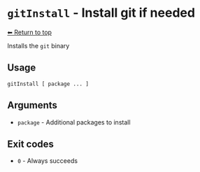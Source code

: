 
# `gitInstall` - Install git if needed

[⬅ Return to top](index.md)

Installs the `git` binary

## Usage

    gitInstall [ package ... ]

## Arguments

- `package` - Additional packages to install

## Exit codes

- `0` - Always succeeds
